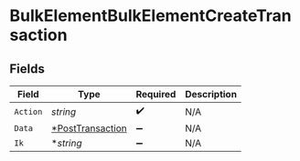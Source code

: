# BulkElementBulkElementCreateTransaction


## Fields

| Field                                                      | Type                                                       | Required                                                   | Description                                                |
| ---------------------------------------------------------- | ---------------------------------------------------------- | ---------------------------------------------------------- | ---------------------------------------------------------- |
| `Action`                                                   | *string*                                                   | :heavy_check_mark:                                         | N/A                                                        |
| `Data`                                                     | [*PostTransaction](../../models/shared/posttransaction.md) | :heavy_minus_sign:                                         | N/A                                                        |
| `Ik`                                                       | **string*                                                  | :heavy_minus_sign:                                         | N/A                                                        |